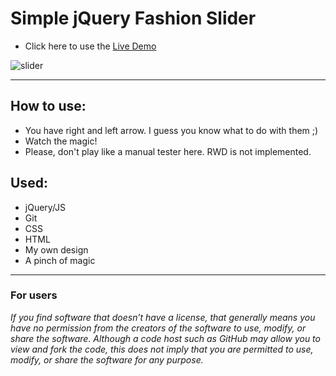 <h1>Simple jQuery Fashion Slider </h1>

<p As I am not iterested in fashion I created fashion carousel :) Why not? :) Built by my own hands and jQuery. </p>
<ul>
  <li>Click here to use the <a href="https://radoslawperczynski.github.io/-component-jQuery_Fashion_Slider/" target="_blank"> Live Demo </a></li>
</ul>

![slider](https://user-images.githubusercontent.com/28759821/29360010-40060c16-8281-11e7-9ed5-7db5a0f1f05d.jpg)


<hr>

<h2>How to use: </h2>
<ul>
  <li>You have right and left arrow. I guess you know what to do with them ;)</li>
  <li>Watch the magic! </li>
  <li>Please, don't play like a manual tester here. RWD is not implemented.</li>
</ul>

<h2>Used:</h2>
<ul>
  <li>jQuery/JS</li>
  <li>Git</li>
  <li>CSS</li>
  <li>HTML</li>
  <li>My own design</li>
  <li>A pinch of magic</li>
</ul>

<hr>

<h3>For users</h3>
<i>If you find software that doesn’t have a license, that generally means you have no permission from the creators of the software to use, modify, or share the software. Although a code host such as GitHub may allow you to view and fork the code, this does not imply that you are permitted to use, modify, or share the software for any purpose.</i>
